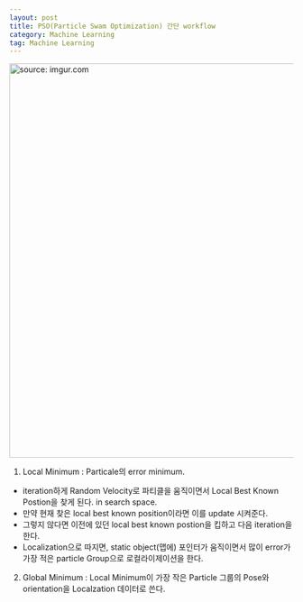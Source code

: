 ```yaml
---
layout: post
title: PSO(Particle Swam Optimization) 간단 workflow
category: Machine Learning
tag: Machine Learning
---
```


<a href="https://postimg.cc/23FFjzJV"><img src="https://i.postimg.cc/sfbncx49/The-Particle-Swarm-Optimization-PSO-algorithm.png" width="700px" title="source: imgur.com" /><a>

1. Local Minimum : Particale의 error minimum.
  - iteration하게 Random Velocity로 파티클을 움직이면서 Local Best Known Postion을 찾게 된다. in search space.
  - 만약 현재 찾은 local best known position이라면 이를 update 시켜준다.
  - 그렇지 않다면 이전에 있던 local best known postion을 킵하고 다음 iteration을 한다.
  - Localization으로 따지면, static object(맵에) 포인터가 움직이면서 많이 error가 가장 적은 particle Group으로 로컬라이제이션을 한다.

2. Global Minimum : Local Minimum이 가장 작은 Particle 그룹의 Pose와 orientation을 Localzation 데이터로 쓴다.
